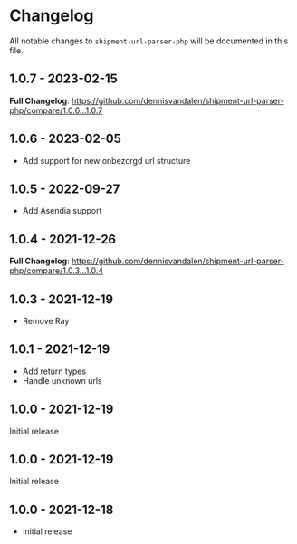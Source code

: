 # Changelog

All notable changes to `shipment-url-parser-php` will be documented in this file.

## 1.0.7 - 2023-02-15

**Full Changelog**: https://github.com/dennisvandalen/shipment-url-parser-php/compare/1.0.6...1.0.7

## 1.0.6 - 2023-02-05

- Add support for new onbezorgd url structure

## 1.0.5 - 2022-09-27

- Add Asendia support

## 1.0.4 - 2021-12-26

**Full Changelog**: https://github.com/dennisvandalen/shipment-url-parser-php/compare/1.0.3...1.0.4

## 1.0.3 - 2021-12-19

- Remove Ray

## 1.0.1 - 2021-12-19

- Add return types
- Handle unknown urls

## 1.0.0 - 2021-12-19

Initial release

## 1.0.0 - 2021-12-19

Initial release

## 1.0.0 - 2021-12-18

- initial release
